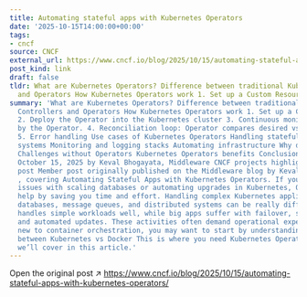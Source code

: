 ```yaml
---
title: Automating stateful apps with Kubernetes Operators
date: '2025-10-15T14:00:00+00:00'
tags:
- cncf
source: CNCF
external_url: https://www.cncf.io/blog/2025/10/15/automating-stateful-apps-with-kubernetes-operators/
post_kind: link
draft: false
tldr: What are Kubernetes Operators? Difference between traditional Kubernetes Controllers
  and Operators How Kubernetes Operators work 1. Set up a Custom Resource 2.
summary: 'What are Kubernetes Operators? Difference between traditional Kubernetes
  Controllers and Operators How Kubernetes Operators work 1. Set up a Custom Resource
  2. Deploy the Operator into the Kubernetes cluster 3. Continuous monitoring of CR
  by the Operator. 4. Reconciliation loop: Operator compares desired vs actual state
  5. Error handling Use cases of Kubernetes Operators Handling stateful apps Messaging
  systems Monitoring and logging stacks Automating infrastructure Why do we need Operators?
  Challenges without Operators Kubernetes Operators benefits Conclusion Posted on
  October 15, 2025 by Keval Bhogayata, Middleware CNCF projects highlighted in this
  post Member post originally published on the Middleware blog by Keval Bhogayata
  , covering Automating Stateful Apps with Kubernetes Operators. If you’ve ever had
  issues with scaling databases or automating upgrades in Kubernetes, Operators can
  help by saving you time and effort. Handling complex Kubernetes applications like
  databases, message queues, and distributed systems can be really difficult. Kubernetes
  handles simple workloads well, while big apps suffer with failover, scaling, backups,
  and automated updates. These activities often demand operational expertise. If you’re
  new to container orchestration, you may want to start by understanding the difference
  between Kubernetes vs Docker This is where you need Kubernetes Operators, which
  we’ll cover in this article.'
---
```

Open the original post ↗ https://www.cncf.io/blog/2025/10/15/automating-stateful-apps-with-kubernetes-operators/
